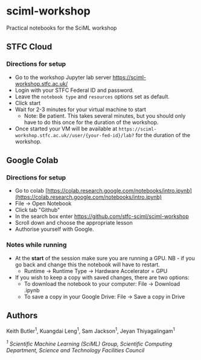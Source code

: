 # sciml-workshop
Practical notebooks for the SciML workshop

## STFC Cloud
### Directions for setup

* Go to the workshop Jupyter lab server https://sciml-workshop.stfc.ac.uk/
* Login with your STFC Federal ID and password.
* Leave the `notebook type` and `resources` options set as default.
* Click start
* Wait for 2-3 minutes for your virtual machine to start
   * Note: Be patient. This takes several minutes, but you should only have to do this once for the duration of the workshop. 
* Once started your VM will be available at `https://sciml-workshop.stfc.ac.uk//user/{your-fed-id}/lab?` for the duration of the workshop.

## Google Colab
### Directions for setup

* Go to colab [https://colab.research.google.com/notebooks/intro.ipynb](https://colab.research.google.com/notebooks/intro.ipynb)
*	File -> Open Notebook
*	Click tab "Github"
*	In the search box enter https://github.com/stfc-sciml/sciml-workshop
*	Scroll down and choose the appropriate lesson
*	Authorise yourself with Google.

### Notes while running
* At the **start** of the session make sure you are running a GPU. NB - if you go back and change this the notebook will have to restart.
    * Runtime -> Runtime Type -> Hardware Accelerator = GPU
* If you wish to keep a copy with saved changes, there are two options:
   * To download the notebook to your computer: File -> Download .ipynb
   * To save a copy in your Google Drive: File -> Save a copy in Drive


## Authors
Keith Butler<sup>1</sup>, Kuangdai Leng<sup>1</sup>, Sam Jackson<sup>1</sup>, Jeyan Thiyagalingam<sup>1</sup>

*<sup>1</sup> Scientific Machine Learning (SciML) Group, Scientific Computing Department, Science and Technology Facilities Council* 

